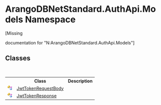 # ArangoDBNetStandard.AuthApi.Models Namespace
 

\[Missing <summary> documentation for "N:ArangoDBNetStandard.AuthApi.Models"\]


## Classes
&nbsp;<table><tr><th></th><th>Class</th><th>Description</th></tr><tr><td>![Public class](media/pubclass.gif "Public class")</td><td><a href="bf83a078-5a53-965e-961b-e39f5b4e34ed">JwtTokenRequestBody</a></td><td /></tr><tr><td>![Public class](media/pubclass.gif "Public class")</td><td><a href="1d43fb43-a25e-eadc-da4e-b2708bdde475">JwtTokenResponse</a></td><td /></tr></table>&nbsp;
